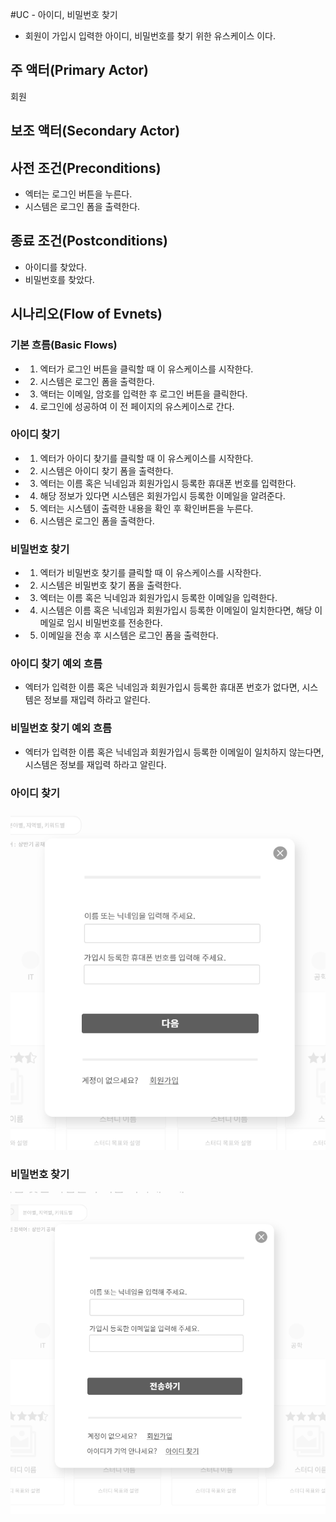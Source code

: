 #UC - 아이디, 비밀번호 찾기
- 회원이 가입시 입력한 아이디, 비밀번호를 찾기 위한 유스케이스 이다.

## 주 액터(Primary Actor)
회원

## 보조 액터(Secondary Actor)

## 사전 조건(Preconditions)
- 엑터는 로그인 버튼을 누른다.
- 시스템은 로그인 폼을 출력한다.

## 종료 조건(Postconditions)
- 아이디를 찾았다.
- 비밀번호를 찾았다.

## 시나리오(Flow of Evnets)

### 기본 흐름(Basic Flows)
- 1. 엑터가 로그인 버튼을 클릭할 때 이 유스케이스를 시작한다.
- 2. 시스템은 로그인 폼을 출력한다.
- 3. 액터는 이메일, 암호를 입력한 후 로그인 버튼을 클릭한다.
- 4. 로그인에 성공하여 이 전 페이지의 유스케이스로 간다.

### 아이디 찾기
- 1. 엑터가 아이디 찾기를 클릭할 때 이 유스케이스를 시작한다.
- 2. 시스템은 아이디 찾기 폼을 출력한다.
- 3. 엑터는 이름 혹은 닉네임과 회원가입시 등록한 휴대폰 번호를 입력한다.
- 4. 해당 정보가 있다면 시스템은 회원가입시 등록한 이메일을 알려준다.
- 5. 엑터는 시스템이 출력한 내용을 확인 후 확인버튼을 누른다.
- 6. 시스템은 로그인 폼을 출력한다.

### 비밀번호 찾기
- 1. 엑터가 비밀번호 찾기를 클릭할 때 이 유스케이스를 시작한다.
- 2. 시스템은 비밀번호 찾기 폼을 출력한다.
- 3. 엑터는 이름 혹은 닉네임과 회원가입시 등록한 이메일을 입력한다.
- 4. 시스템은 이름 혹은 닉네임과 회원가입시 등록한 이메일이 일치한다면, 해당 이메일로 임시 비밀번호를 전송한다.
- 5. 이메일을 전송 후 시스템은 로그인 폼을 출력한다.

### 아이디 찾기 예외 흐름
- 엑터가 입력한 이름 혹은 닉네임과 회원가입시 등록한 휴대폰 번호가 없다면, 시스템은 정보를 재입력 하라고 알린다.

### 비밀번호 찾기 예외 흐름
- 엑터가 입력한 이름 혹은 닉네임과 회원가입시 등록한 이메일이 일치하지 않는다면, 시스템은 정보를 재입력 하라고 알린다.

### 아이디 찾기
![아이디 찾기](./images/uc-idFind.png)

### 비밀번호 찾기
![비밀번호 찾기](./images/uc-pwFind.png)